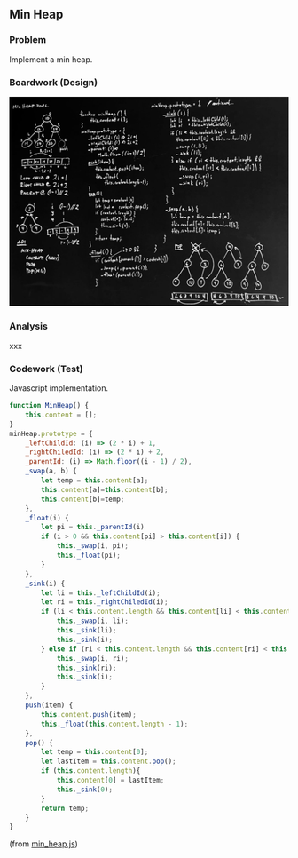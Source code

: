 ## Min Heap

### Problem

Implement a min heap.

### Boardwork (Design)

![](../../images/minheap-2.jpg)

### Analysis

xxx

### Codework (Test)

Javascript implementation.

```javascript
function MinHeap() {
    this.content = [];
}
minHeap.prototype = {
    _leftChildId: (i) => (2 * i) + 1,
    _rightChiledId: (i) => (2 * i) + 2,
    _parentId: (i) => Math.floor((i - 1) / 2),
    _swap(a, b) {
        let temp = this.content[a];
        this.content[a]=this.content[b];
        this.content[b]=temp;
    },
    _float(i) {
        let pi = this._parentId(i)
        if (i > 0 && this.content[pi] > this.content[i]) {
            this._swap(i, pi);
            this._float(pi);
        }
    },
    _sink(i) {
        let li = this._leftChildId(i);
        let ri = this._rightChiledId(i);
        if (li < this.content.length && this.content[li] < this.content[i]) {
            this._swap(i, li);
            this._sink(li);
            this._sink(i);
        } else if (ri < this.content.length && this.content[ri] < this.content[i]) {
            this._swap(i, ri);
            this._sink(ri);
            this._sink(i);
        }
    },
    push(item) {
        this.content.push(item);
        this._float(this.content.length - 1);
    },
    pop() {
        let temp = this.content[0];
        let lastItem = this.content.pop();
        if (this.content.length){
            this.content[0] = lastItem;
            this._sink(0);
        }
        return temp;
    }
}
```
(from [min_heap.js](../../javascript/heaps/min_heap.js))




